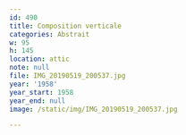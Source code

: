 ```yaml
---
id: 490
title: Composition verticale
categories: Abstrait
w: 95
h: 145
location: attic
note: null
file: IMG_20190519_200537.jpg
year: '1958'
year_start: 1958
year_end: null
image: /static/img/IMG_20190519_200537.jpg

---
```

